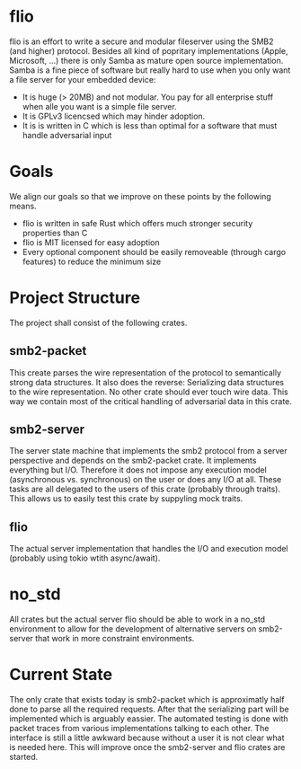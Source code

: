 # flio

flio is an effort to write a secure and modular fileserver using the SMB2 (and higher) protocol. Besides all kind of popritary implementations (Apple, Microsoft, ...) there is only Samba as mature open source implementation. Samba is a fine piece of software but really hard to use when you only want a file server for your embedded device:

* It is huge (> 20MB) and not modular. You pay for all enterprise stuff when alle you want is a simple file server.
* It is GPLv3 licencsed which may hinder adoption.
* It is is written in C which is less than optimal for a software that must handle adversarial input

# Goals
We align our goals so that we improve on these points by the following means.
* flio is written in safe Rust which offers much stronger security properties than C
* flio is MIT licensed for easy adoption
* Every optional component should be easily removeable (through cargo features) to reduce the minimum size

# Project Structure
The project shall consist of the following crates.
## smb2-packet
This create parses the wire representation of the protocol to semantically strong data structures. It also does the reverse: Serializing data structures to the wire representation. No other crate should ever touch wire data. This way we contain most of the critical handling of adversarial data in this crate.

## smb2-server
The server state machine that implements the smb2 protocol from a server perspective and depends on the smb2-packet crate. It implements everything but I/O. Therefore it does not impose any execution model (asynchronous vs. synchronous) on the user or does any I/O at all. These tasks are all delegated to the users of this crate (probably through traits). This allows us to easily test this crate by suppyling mock traits.

## flio
The actual server implementation that handles the I/O and execution model (probably using tokio wtith async/await).

# no_std
All crates but the actual server flio should be able to work in a no_std environment to allow for the development of alternative servers on smb2-server that work in more constraint environments.

# Current State
The only crate that exists today is smb2-packet which is approximatly half done to parse
all the required requests. After that the serializing part will be implemented which is arguably
eassier. The automated testing is done with packet traces from various implementations talking to each other.
The interface is still a little awkward because without a user it is not clear what is needed here.
This will improve once the smb2-server and flio crates are started.
